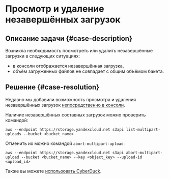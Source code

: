 # Просмотр и удаление незавершённых загрузок


## Описание задачи {#case-description}

Возникла необходимость посмотреть или удалить незавершённые загрузки в следующих ситуациях:
- в консоли отображается незавершённая загрузка,
- объём загруженных файлов не совпадает с общим объёмом бакета.

## Решение {#case-resolution}

Недавно мы добавили возможность просмотра и удаления незавершённых загрузок [непосредственно в консоли](../../../storage/operations/objects/deleting-multipart.md).

Наличие незавершённых составных загрузок можно проверить командой:

```
aws --endpoint https://storage.yandexcloud.net s3api list-multipart-uploads --bucket <bucket_name>
```

Отменить их можно командой `abort-multipart-upload`:

```
aws --endpoint https://storage.yandexcloud.net s3api abort-multipart-upload --bucket <bucket_name> --key <object_key> --upload-id <upload_id>
```

Также вы можете [использовать CyberDuck](https://docs.cyberduck.io/protocols/s3/#multipart-uploads).

